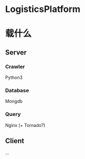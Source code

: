 ﻿LogisticsPlatform
=================

# 载什么
## Server
### Crawler
Python3

### Database
Mongdb

### Query
Nginx (+ Tornado?)

## Client
...
